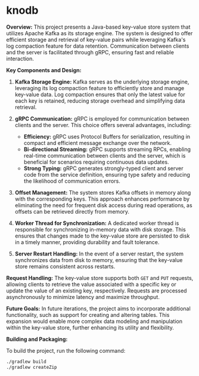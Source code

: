 # knodb

**Overview:**
This project presents a Java-based key-value store system that utilizes Apache Kafka as its storage engine. The system is designed to offer efficient storage and retrieval of key-value pairs while leveraging Kafka's log compaction feature for data retention. Communication between clients and the server is facilitated through gRPC, ensuring fast and reliable interaction.

**Key Components and Design:**

1. **Kafka Storage Engine:** Kafka serves as the underlying storage engine, leveraging its log compaction feature to efficiently store and manage key-value data. Log compaction ensures that only the latest value for each key is retained, reducing storage overhead and simplifying data retrieval.

2. **gRPC Communication:** gRPC is employed for communication between clients and the server. This choice offers several advantages, including:
    - **Efficiency:** gRPC uses Protocol Buffers for serialization, resulting in compact and efficient message exchange over the network.
    - **Bi-directional Streaming:** gRPC supports streaming RPCs, enabling real-time communication between clients and the server, which is beneficial for scenarios requiring continuous data updates.
    - **Strong Typing:** gRPC generates strongly-typed client and server code from the service definition, ensuring type safety and reducing the likelihood of communication errors.

3. **Offset Management:** The system stores Kafka offsets in memory along with the corresponding keys. This approach enhances performance by eliminating the need for frequent disk access during read operations, as offsets can be retrieved directly from memory.

4. **Worker Thread for Synchronization:** A dedicated worker thread is responsible for synchronizing in-memory data with disk storage. This ensures that changes made to the key-value store are persisted to disk in a timely manner, providing durability and fault tolerance.

5. **Server Restart Handling:** In the event of a server restart, the system synchronizes data from disk to memory, ensuring that the key-value store remains consistent across restarts.

**Request Handling:**
The key-value store supports both `GET` and `PUT` requests, allowing clients to retrieve the value associated with a specific key or update the value of an existing key, respectively. Requests are processed asynchronously to minimize latency and maximize throughput.

**Future Goals:**
In future iterations, the project aims to incorporate additional functionality, such as support for creating and altering tables. This expansion would enable more complex data modeling and manipulation within the key-value store, further enhancing its utility and flexibility.

**Building and Packaging:**

To build the project, run the following command:

```bash
./gradlew build
./gradlew createZip


